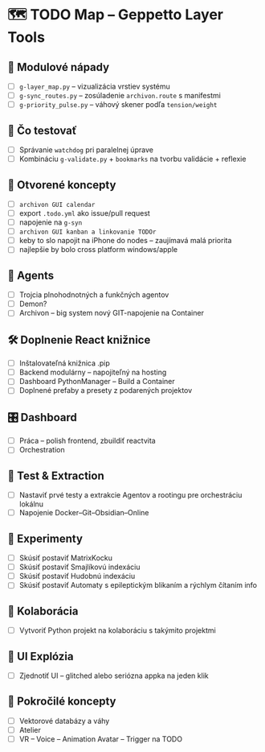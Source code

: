 
# 🗺️ TODO Map – Geppetto Layer Tools

## 🧱 Modulové nápady
- [ ] `g-layer_map.py` – vizualizácia vrstiev systému
- [ ] `g-sync_routes.py` – zosúladenie `archivon.route` s manifestmi
- [ ] `g-priority_pulse.py` – váhový skener podľa `tension/weight`

## 🧪 Čo testovať
- [ ] Správanie `watchdog` pri paralelnej úprave
- [ ] Kombináciu `g-validate.py` + `bookmarks` na tvorbu validácie + reflexie

## 🔮 Otvorené koncepty
- [ ] `archivon GUI calendar`
- [ ] export `.todo.yml` ako issue/pull request
- [ ] napojenie na `g-syn`
- [ ] `archivon GUI kanban a linkovanie TODOr` 
- [ ] keby to slo napojit na iPhone do nodes – zaujímavá malá priorita
- [ ] najlepšie by bolo cross platform windows/apple

## 🧠 Agents
- [ ] Trojcia plnohodnotných a funkčných agentov
- [ ] Demon?
- [ ] Archivon – big system nový GIT-napojenie na Container

## 🛠️ Doplnenie React knižnice
- [ ] Inštalovateľná knižnica .pip
- [ ] Backend modulárny – napojiteľný na hosting
- [ ] Dashboard PythonManager – Build a Container
- [ ] Doplnené prefaby a presety z podarených projektov

## 🎛️ Dashboard
- [ ] Práca – polish frontend, zbuildiť reactvita
- [ ] Orchestration

## 🧪 Test & Extraction
- [ ] Nastaviť prvé testy a extrakcie Agentov a rootingu pre orchestráciu lokálnu
- [ ] Napojenie Docker–Git–Obsidian–Online

## 🧩 Experimenty
- [ ] Skúsiť postaviť MatrixKocku
- [ ] Skúsiť postaviť Smajlíkovú indexáciu
- [ ] Skúsiť postaviť Hudobnú indexáciu
- [ ] Skúsiť postaviť Automaty s epileptickým blikaním a rýchlym čítaním info

## 🤝 Kolaborácia
- [ ] Vytvoriť Python projekt na kolaboráciu s takýmito projektmi

## 🧨 UI Explózia
- [ ] Zjednotiť UI – glitched alebo seriózna appka na jeden klik

## 🧠 Pokročilé koncepty
- [ ] Vektorové databázy a váhy
- [ ] Atelier
- [ ] VR – Voice – Animation Avatar – Trigger na TODO
